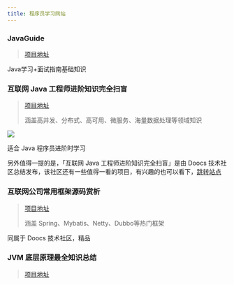 ```yaml
---
title: 程序员学习网站
---
```


### JavaGuide

> [项目地址]([https://doocs.gitee.io/advanced-java](https://javaguide.cn/))

Java学习+面试指南基础知识

### 互联网 Java 工程师进阶知识完全扫盲

> [项目地址](https://doocs.gitee.io/advanced-java)
>
> 涵盖高并发、分布式、高可用、微服务、海量数据处理等领域知识

![](https://knowledge-img-1304942245.cos.ap-shanghai.myqcloud.com/20221207000537.png)

适合 Java 程序员进阶时学习

另外值得一提的是，「互联网 Java 工程师进阶知识完全扫盲」是由 Doocs 技术社区总结发布，该社区还有一些值得一看的项目，有兴趣的也可以看下，[跳转站点](https://doocs.github.io/#/README_CN?id=项目)

### 互联网公司常用框架源码赏析

> [项目地址](https://doocs.github.io/source-code-hunter/#/)
>
> 涵盖 Spring、Mybatis、Netty、Dubbo等热门框架

同属于 Doocs 技术社区，精品

### JVM 底层原理最全知识总结

> [项目地址](https://doocs.gitee.io/jvm/)
